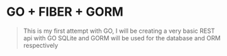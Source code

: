 # GO + FIBER + GORM

> This is my first attempt with GO, 
> I will be creating a very basic REST api with GO
> SQLite and GORM will be used for the database and ORM respectively
